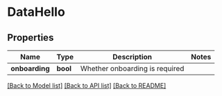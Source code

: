# DataHello

## Properties

Name | Type | Description | Notes
------------ | ------------- | ------------- | -------------
**onboarding** | **bool** | Whether onboarding is required | 

[[Back to Model list]](../README.md#documentation-for-models) [[Back to API list]](../README.md#documentation-for-api-endpoints) [[Back to README]](../README.md)


